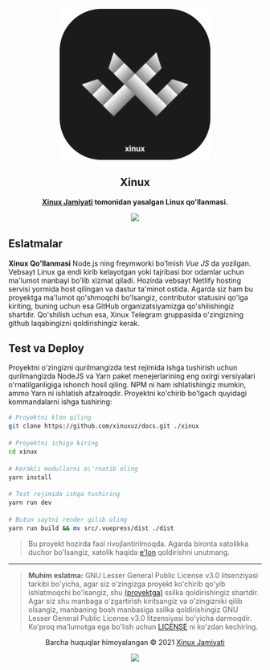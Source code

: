 <p align="center"><a href="https://xinux.uz" target="_blank"><img height="300" width="300" src="./src/.vuepress/public/xinux.png"/></a></p>
<h2 align="center">Xinux</h2>
<p align="center"><b><a href="https://xinux.uz" target="_blank">Xinux Jamiyati</a> tomonidan yasalgan Linux qo'llanmasi.</b></p>
<p align="center"><a href="https://app.netlify.com/sites/xinux/deploys"><img src="https://api.netlify.com/api/v1/badges/07f4eca8-3b27-4b8c-9ec1-bd86567f8613/deploy-status"></a></p>

## Eslatmalar

**Xinux Qo'llanmasi** Node.js ning freymworki bo'lmish _Vue JS_ da yozilgan. Vebsayt Linux ga endi kirib kelayotgan yoki tajribasi
bor odamlar uchun ma'lumot manbayi bo'lib xizmat qiladi. Hozirda vebsayt Netlify hosting servisi yormida host qilingan va dastur
ta'minot ostida. Agarda siz ham bu proyektga ma'lumot qo'shmoqchi bo'lsangiz, contributor statusini qo'lga kiriting, buning uchun esa
GitHub organizatsiyamizga qo'shilishingiz shartdir. Qo'shilish uchun esa, Xinux Telegram gruppasida o'zingizning github laqabingizni
qoldirishingiz kerak.

## Test va Deploy

Proyektni o'zingizni qurilmangizda test rejimida ishga tushirish uchun qurilmangizda NodeJS va Yarn paket menejerlarining
eng oxirgi versiyalari o'rnatilganligiga ishonch hosil qiling. NPM ni ham ishlatishingiz mumkin, ammo Yarn ni ishlatish
afzalroqdir. Proyektni ko'chirib bo'lgach quyidagi kommandalarni ishga tushiring:

```bash
# Proyektni klon qiling
git clone https://github.com/xinuxuz/docs.git ./xinux

# Proyektni ichiga kiring
cd xinux

# Kerakli modullarni o\'rnatib oling
yarn install

# Test rejimida ishga tushiring
yarn run dev

# Butun saytni render qilib oling
yarn run build && mv src/.vuepress/dist ./dist
```

> Bu proyekt hozirda faol rivojlantirilmoqda. Agarda bironta xatolikka duchor bo'lsangiz, xatolik haqida [e'lon](https://github.com/xinuxuz/docs/issues/new) qoldirishni unutmang.

---

> **Muhim eslatma:** GNU Lesser General Public License v3.0 litsenziyasi tarkibi bo'yicha, agar siz o'zingizga proyekt ko'chirib qo'yib ishlatmoqchi bo'lsangiz, shu [(proyektga)](/) ssilka qoldirishingiz shartdir. Agar siz shu manbaga o'zgartirish kiritsangiz va o'zingizniki qilib olsangiz, manbaning bosh manbasiga ssilka qoldirishingiz GNU Lesser General Public License v3.0 litzensiyasi bo'yicha darmoqdir. Ko'proq ma'lumotga ega bo'lish uchun [LICENSE](LICENSE) ni ko'zdan kechiring.

<p align="center">Barcha huquqlar himoyalangan &copy; 2021 <a href="https://xinux.uz" target="_blank">Xinux Jamiyati</a></p>

<p align="center"><a href="https://github.com/xinuxuz/docs/blob/main/LICENSE"><img src="https://img.shields.io/static/v1.svg?style=flat-square&label=Litsenziya&message=GPL-3.0&logoColor=eceff4&logo=github&colorA=000000&colorB=ffffff"/></a></p>
